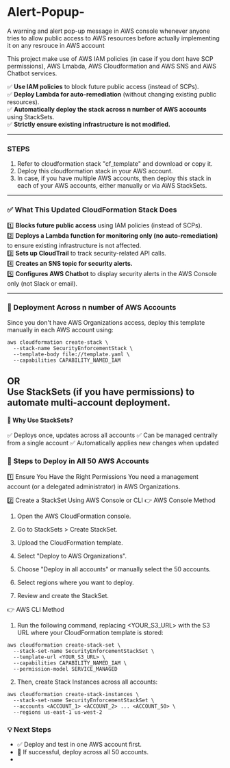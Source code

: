 # Alert-Popup-
A warning and alert pop-up message in AWS console whenever anyone tries to allow public access to AWS resources before actually implementing it on any resrouce in AWS account

This project make use of AWS IAM policies (in case if you dont have SCP permissions), AWS Lmabda, AWS Cloudformation and AWS SNS and AWS Chatbot services.

✅ **Use IAM policies** to block future public access (instead of SCPs).  
✅ **Deploy Lambda for auto-remediation** (without changing existing public resources).  
✅ **Automatically deploy the stack across n number of AWS accounts** using StackSets.  
✅ **Strictly ensure existing infrastructure is not modified.**  

--------------
### STEPS

1. Refer to cloudformation stack "cf_template" and download or copy it.
2. Deploy this cloudformation stack in your AWS account. 
3. In case, if you have multiple AWS accounts, then deploy this stack in each of your AWS accounts, either manually or via AWS StackSets.

-------------

### **✅ What This Updated CloudFormation Stack Does**
1️⃣ **Blocks future public access** using IAM policies (instead of SCPs).  
2️⃣ **Deploys a Lambda function for monitoring only (no auto-remediation)** to ensure existing infrastructure is not affected.  
3️⃣ **Sets up CloudTrail** to track security-related API calls.  
4️⃣ **Creates an SNS topic for security alerts.**  
5️⃣ **Configures AWS Chatbot** to display security alerts in the AWS Console only (not Slack or email).  

----------

### **🚀 Deployment Across n number of AWS Accounts**
Since you don't have AWS Organizations access, deploy this template manually in each AWS account using:  
```
aws cloudformation create-stack \
  --stack-name SecurityEnforcementStack \
  --template-body file://template.yaml \
  --capabilities CAPABILITY_NAMED_IAM
```
OR  
Use **StackSets** (if you have permissions) to automate multi-account deployment.
-----
#### 🔹 Why Use StackSets?
✅ Deploys once, updates across all accounts
✅ Can be managed centrally from a single account
✅ Automatically applies new changes when updated

### 🔹 Steps to Deploy in All 50 AWS Accounts
1️⃣ Ensure You Have the Right Permissions
You need a management account (or a delegated administrator) in AWS Organizations.

2️⃣ Create a StackSet Using AWS Console or CLI
👉 AWS Console Method
1. Open the AWS CloudFormation console.

2. Go to StackSets > Create StackSet.

3. Upload the CloudFormation template.

4. Select "Deploy to AWS Organizations".

5. Choose "Deploy in all accounts" or manually select the 50 accounts.

6. Select regions where you want to deploy.

7. Review and create the StackSet.

👉 AWS CLI Method
1. Run the following command, replacing <YOUR_S3_URL> with the S3 URL where your CloudFormation template is stored:
```
aws cloudformation create-stack-set \
  --stack-set-name SecurityEnforcementStackSet \
  --template-url <YOUR_S3_URL> \
  --capabilities CAPABILITY_NAMED_IAM \
  --permission-model SERVICE_MANAGED
```
2. Then, create Stack Instances across all accounts:
```
aws cloudformation create-stack-instances \
  --stack-set-name SecurityEnforcementStackSet \
  --accounts <ACCOUNT_1> <ACCOUNT_2> ... <ACCOUNT_50> \
  --regions us-east-1 us-west-2
```

### **💡 Next Steps**
- ✅ Deploy and test in one AWS account first.  
- 🚀 If successful, deploy across all 50 accounts.
- 
